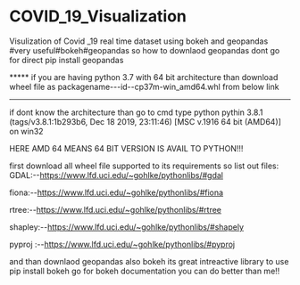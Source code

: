 # COVID_19_Visualization
Visulization of Covid _19 real time dataset using bokeh and geopandas #very useful#bokeh#geopandas
so how to downlaod geopandas 
dont go for direct pip install geopandas

***** if you are having python 3.7 with 64 bit architecture than download wheel file as
packagename---id--cp37m-win_amd64.whl
from below link
*****

if dont know the architecture than go to cmd type python
pythin 3.8.1 (tags/v3.8.1:1b293b6, Dec 18 2019, 23:11:46) [MSC v.1916 64 bit (AMD64)] on win32

HERE AMD 64 MEANS 64 BIT VERSION IS AVAIL TO PYTHON!!!

first download all wheel file supported to its requirements so list out files:
GDAL:--https://www.lfd.uci.edu/~gohlke/pythonlibs/#gdal

fiona:--https://www.lfd.uci.edu/~gohlke/pythonlibs/#fiona

rtree:--https://www.lfd.uci.edu/~gohlke/pythonlibs/#rtree

shapley:--https://www.lfd.uci.edu/~gohlke/pythonlibs/#shapely

pyproj :--https://www.lfd.uci.edu/~gohlke/pythonlibs/#pyproj

and than downlaod geopandas
also bokeh its great intreactive library to use
pip install bokeh 
go for bokeh documentation you can do better than me!!

